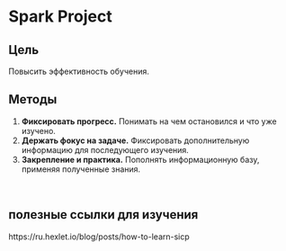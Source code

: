 <h1>Spark Project</h1>

<h2>Цель</h2>

<p>
Повысить эффективность обучения.
</p>

<h2>Методы</h2>

<ol>
<li><b>Фиксировать прогресс.</b> Понимать на чем остановился и что уже изучено.</li>
<li><b>Держать фокус на задаче.</b> Фиксировать дополнительную информацию для последующего изучения.</li>
<li><b>Закрепление и практика.</b> Пополнять информационную базу, применяя полученные знания.</li>
</ol>
<br>
<h2>полезные ссылки для изучения</h2>
https://ru.hexlet.io/blog/posts/how-to-learn-sicp
